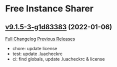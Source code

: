 # Free Instance Sharer

## [v9.1.5-3-g1d83383](https://github.com/LiangYuxuan/FreeInstanceSharer/tree/1d83383de4a504dcfe3ece561f913c58feffdb6a) (2022-01-06)
[Full Changelog](https://github.com/LiangYuxuan/FreeInstanceSharer/compare/v9.1.5...1d83383de4a504dcfe3ece561f913c58feffdb6a) [Previous Releases](https://github.com/LiangYuxuan/FreeInstanceSharer/releases)

- chore: update license  
- test: update .luacheckrc  
- ci: find globals, update .luacheckrc & license  
